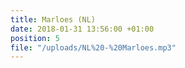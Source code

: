 ```yaml
---
title: Marloes (NL)
date: 2018-01-31 13:56:00 +01:00
position: 5
file: "/uploads/NL%20-%20Marloes.mp3"
---
```


